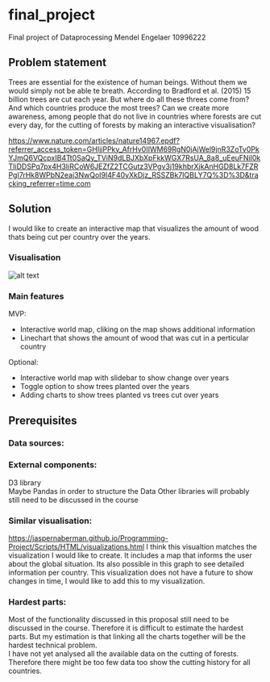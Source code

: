 # final_project
Final project of Dataprocessing
Mendel Engelaer 10996222

## Problem statement
Trees are essential for the existence of human beings. Without them we would
simply not be able te breath. According to Bradford et al. (2015) 15 billion
trees are cut each year. But where do all these threes come from? And which
countries produce the most trees? Can we create more awareness, among people that
do not live in countries where forests are cut every day, for the cutting of
forests by making an interactive visualisation?

https://www.nature.com/articles/nature14967.epdf?referrer_access_token=GHIjjPPky_AfrHv0IIWM69RgN0jAjWel9jnR3ZoTv0PkYJmQ6VQcpxIB4Tt0SaQy_TViN9dLBJXbXpFkkWGX7RsUA_8a8_uEeuFNil0kTIiDDSPq7px4H3IiRCoW6JEZfZ2TCGutz3VPgv3j19khbrXjkAnHGD8Lk7FZRPgI7rHk8WPbN2eaj3NwQoI9l4F40yXkDjz_RSSZBk7IQBLY7Q%3D%3D&tracking_referrer=time.com

## Solution
I would like to create an interactive map that visualizes the amount of wood
thats being cut per country over the years.

### Visualisation
![alt text]("doc/voorbeeld.pdf")
### Main features
MVP:
* Interactive world map, cliking on the map shows additional information
* Linechart that shows the amount of wood that was cut in a perticular country

Optional:
* Interactive world map with slidebar to show change over years
* Toggle option to show trees planted over the years
* Adding charts to show trees planted vs trees cut over years

## Prerequisites
### Data sources:

### External components:
D3 library  
Maybe Pandas in order to structure the Data
Other libraries will probably still need to be discussed in the course

### Similar visualisation:
https://jaspernaberman.github.io/Programming-Project/Scripts/HTML/visualizations.html
I think this visualtion matches the visualization I would like to create.
It includes a map that informs the user about the global situation. Its also
possible in this graph to see detailed information per country. This
visualization does not have a future to show changes in time, I would like to
add this to my visualization.

### Hardest parts:
Most of the functionality discussed in this proposal still need to be discussed
in the course. Therefore it is difficult to estimate the hardest parts.
But my estimation is that linking all the charts together will be the hardest
technical problem.  
I have not yet analysed all the available data on the cutting of forests.
Therefore there might be too few data too show the cutting history for all
countries.
